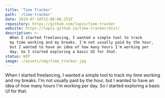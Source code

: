 ```yaml
---
title: 'Time Tracker'
path: '/time-tracker'
date: 2019-07-10T12:00:00.253Z
repository: https://github.com/lopis/time-tracker
website: https://lopis.github.io/time-tracker/dist/
description: >-
  When I started freelancing, I wanted a simple tool to track
  my time working and my breaks. I'm not usually paid by the hour,
  but I wanted to have an idea of how many hours I'm working per
  day. So I started exploring a basic UI for that.
status: WIP
image: ~/assets/img/time_tracker.jpg
---
```


When I started freelancing, I wanted a simple tool to track
my time working and my breaks. I'm not usually paid by the hour,
but I wanted to have an idea of how many hours I'm working per
day. So I started exploring a basic UI for that.
